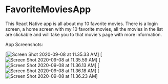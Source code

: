 # FavoriteMoviesApp
This React Native app is all about my 10 favorite movies. There is a login screen, a home screen with my 10 favorite movies, all the movies in the list are clickable and will take you to that movie's page with more information.

App Screenshots:

[![Screen Shot 2020-09-08 at 11.35.33 AM](https://i.imgur.com/TUt77J8.png)]
[![Screen Shot 2020-09-08 at 11.35.59 AM](https://i.imgur.com/x0OpYuC.png)]
[![Screen Shot 2020-09-08 at 11.36.13 AM](https://i.imgur.com/8iLvurv.png)]
[![Screen Shot 2020-09-08 at 11.36.18 AM](https://i.imgur.com/TZVMw2e.png)]
[![Screen Shot 2020-09-08 at 11.36.23 AM](https://i.imgur.com/z6QZetl.png)]
